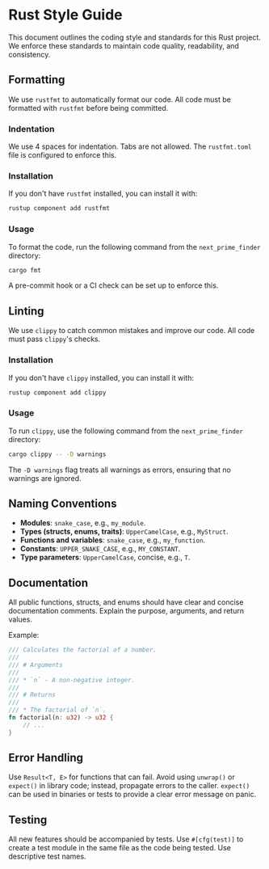# Rust Style Guide

This document outlines the coding style and standards for this Rust project. We enforce these standards to maintain code quality, readability, and consistency.

## Formatting

We use `rustfmt` to automatically format our code. All code must be formatted with `rustfmt` before being committed.

### Indentation

We use 4 spaces for indentation. Tabs are not allowed. The `rustfmt.toml` file is configured to enforce this.

### Installation

If you don't have `rustfmt` installed, you can install it with:

```bash
rustup component add rustfmt
```

### Usage

To format the code, run the following command from the `next_prime_finder` directory:

```bash
cargo fmt
```

A pre-commit hook or a CI check can be set up to enforce this.

## Linting

We use `clippy` to catch common mistakes and improve our code. All code must pass `clippy`'s checks.

### Installation

If you don't have `clippy` installed, you can install it with:

```bash
rustup component add clippy
```

### Usage

To run `clippy`, use the following command from the `next_prime_finder` directory:

```bash
cargo clippy -- -D warnings
```

The `-D warnings` flag treats all warnings as errors, ensuring that no warnings are ignored.

## Naming Conventions

*   **Modules**: `snake_case`, e.g., `my_module`.
*   **Types (structs, enums, traits)**: `UpperCamelCase`, e.g., `MyStruct`.
*   **Functions and variables**: `snake_case`, e.g., `my_function`.
*   **Constants**: `UPPER_SNAKE_CASE`, e.g., `MY_CONSTANT`.
*   **Type parameters**: `UpperCamelCase`, concise, e.g., `T`.

## Documentation

All public functions, structs, and enums should have clear and concise documentation comments. Explain the purpose, arguments, and return values.

Example:

```rust
/// Calculates the factorial of a number.
///
/// # Arguments
///
/// * `n` - A non-negative integer.
///
/// # Returns
///
/// * The factorial of `n`.
fn factorial(n: u32) -> u32 {
    // ...
}
```

## Error Handling

Use `Result<T, E>` for functions that can fail. Avoid using `unwrap()` or `expect()` in library code; instead, propagate errors to the caller. `expect()` can be used in binaries or tests to provide a clear error message on panic.

## Testing

All new features should be accompanied by tests. Use `#[cfg(test)]` to create a test module in the same file as the code being tested. Use descriptive test names.

